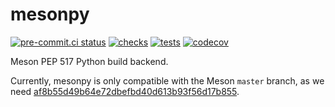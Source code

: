 # mesonpy

[![pre-commit.ci status](https://results.pre-commit.ci/badge/github/FFY00/mesonpy/main.svg)](https://results.pre-commit.ci/latest/github/FFY00/mesonpy/main)
[![checks](https://github.com/FFY00/mesonpy/actions/workflows/checks.yml/badge.svg)](https://github.com/FFY00/mesonpy/actions/workflows/checks.yml)
[![tests](https://github.com/FFY00/mesonpy/actions/workflows/tests.yml/badge.svg)](https://github.com/FFY00/mesonpy/actions/workflows/tests.yml)
[![codecov](https://codecov.io/gh/FFY00/mesonpy/branch/main/graph/badge.svg?token=xcb2u2YvVk)](https://codecov.io/gh/FFY00/mesonpy)

Meson PEP 517 Python build backend.

Currently, mesonpy is only compatible with the Meson `master` branch, as we need [af8b55d49b64e72dbefbd40d613b93f56d17b855](https://github.com/mesonbuild/meson/commit/af8b55d49b64e72dbefbd40d613b93f56d17b855).
